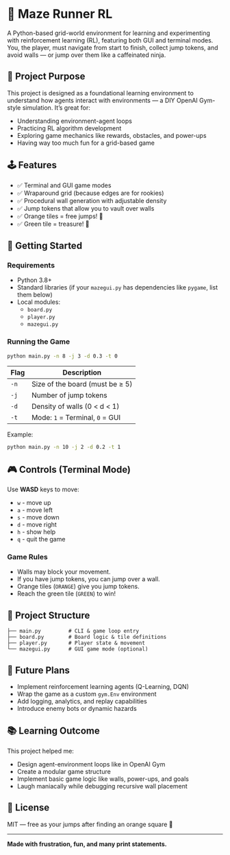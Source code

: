# 🧠 Maze Runner RL

A Python-based grid-world environment for learning and experimenting with reinforcement learning (RL), featuring both GUI and terminal modes. You, the player, must navigate from start to finish, collect jump tokens, and avoid walls — or jump over them like a caffeinated ninja.

## 🎯 Project Purpose

This project is designed as a foundational learning environment to understand how agents interact with environments — a DIY OpenAI Gym-style simulation. It’s great for:

- Understanding environment-agent loops  
- Practicing RL algorithm development  
- Exploring game mechanics like rewards, obstacles, and power-ups  
- Having way too much fun for a grid-based game  

## 🕹️ Features

- ✅ Terminal and GUI game modes  
- ✅ Wraparound grid (because edges are for rookies)  
- ✅ Procedural wall generation with adjustable density  
- ✅ Jump tokens that allow you to vault over walls  
- ✅ Orange tiles = free jumps! 🍊  
- ✅ Green tile = treasure! 🎉  

## 🚀 Getting Started

### Requirements

- Python 3.8+
- Standard libraries (if your `mazegui.py` has dependencies like `pygame`, list them below)
- Local modules:
  - `board.py`
  - `player.py`
  - `mazegui.py`

### Running the Game

```bash
python main.py -n 8 -j 3 -d 0.3 -t 0
````

| Flag | Description                     |
| ---- | ------------------------------- |
| `-n` | Size of the board (must be ≥ 5) |
| `-j` | Number of jump tokens           |
| `-d` | Density of walls (0 < d < 1)    |
| `-t` | Mode: `1` = Terminal, `0` = GUI |

Example:

```bash
python main.py -n 10 -j 2 -d 0.2 -t 1
```

## 🎮 Controls (Terminal Mode)

Use **WASD** keys to move:

* `w` - move up
* `a` - move left
* `s` - move down
* `d` - move right
* `h` - show help
* `q` - quit the game

### Game Rules

* Walls may block your movement.
* If you have jump tokens, you can jump over a wall.
* Orange tiles (`ORANGE`) give you jump tokens.
* Reach the green tile (`GREEN`) to win!

## 📁 Project Structure

```
├── main.py         # CLI & game loop entry
├── board.py        # Board logic & tile definitions
├── player.py       # Player state & movement
└── mazegui.py      # GUI game mode (optional)
```

## 🤖 Future Plans

* Implement reinforcement learning agents (Q-Learning, DQN)
* Wrap the game as a custom `gym.Env` environment
* Add logging, analytics, and replay capabilities
* Introduce enemy bots or dynamic hazards

## 📚 Learning Outcome

This project helped me:

* Design agent-environment loops like in OpenAI Gym
* Create a modular game structure
* Implement basic game logic like walls, power-ups, and goals
* Laugh maniacally while debugging recursive wall placement

## 🪪 License

MIT — free as your jumps after finding an orange square 🍊

---

**Made with frustration, fun, and many print statements.**

```
